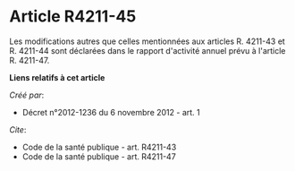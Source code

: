 # Article R4211-45

Les modifications autres que celles mentionnées aux articles R. 4211-43 et R. 4211-44 sont déclarées dans le rapport
d'activité annuel prévu à l'article R. 4211-47.

**Liens relatifs à cet article**

_Créé par_:

  - Décret n°2012-1236 du 6 novembre 2012 - art. 1

_Cite_:

  - Code de la santé publique - art. R4211-43
  - Code de la santé publique - art. R4211-47
